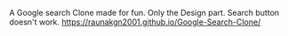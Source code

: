 A Google search Clone made for fun. Only the Design part. Search button doesn't work.
https://raunakgn2001.github.io/Google-Search-Clone/
